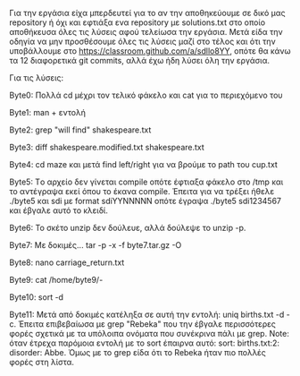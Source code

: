 Για την εργάσια είχα μπερδευτεί για το αν την αποθηκεύουμε σε δικό μας repository ή όχι και εφτιάξα ενα repository με solutions.txt στο οποίο αποθήκευσα όλες τις λύσεις αφού τελείωσα την εργάσια. Μετά είδα την οδηγία να μην προσθέσουμε όλες τις λύσεις μαζί στο τέλος και ότι την υποβάλλουμε στο https://classroom.github.com/a/sdllo8YY, οπότε θα κάνω τα 12 διαφορετικά git commits, αλλά έχω ήδη λύσει όλη την εργάσια. 

Για τις λύσεις:

Byte0: Πολλά cd μέχρι τον τελικό φάκελο και cat για το περιεχόμενο του

Byte1: man + εντολή

Byte2: grep "will find" shakespeare.txt

Byte3: diff shakespeare.modified.txt shakespeare.txt

Byte4: cd maze και μετά find left/right για να βρούμε το path του cup.txt

Byte5: Tο αρχείο δεν γίνεται compile οπότε έφτιαξα φάκελο στο /tmp και το αντέγραψα εκεί όπου το έκανα compile. Έπειτα για να τρέξει ήθελε ./byte5 και sdi με format sdiYYNNNNN οπότε έγραψα ./byte5 sdi1234567 και έβγαλε αυτό 
το κλειδί.

Byte6: To σκέτο unzip δεν δούλευε, αλλά δούλεψε το unzip -p.

Byte7: Με δοκιμές...  tar -p -x -f byte7.tar.gz -O

Byte8: nano carriage_return.txt

Byte9: cat /home/byte9/-

Byte10: sort -d

Byte11: Μετά από δοκιμές κατέληξα σε αυτή την εντολή: uniq births.txt -d -c. Έπειτα επιβεβαίωσα με grep "Rebeka" που την έβγαλε περισσότερες φορές σχετικά με τα υπόλοιπα ονόματα που συνέκρινα πάλι με grep. 
Note: όταν έτρεχα παρόμοια εντολή με το sort έπαιρνα αυτό: sort: births.txt:2: disorder: Abbe. Όμως με το grep είδα ότι το Rebeka ήταν πιο πολλές φορές στη λίστα. 
